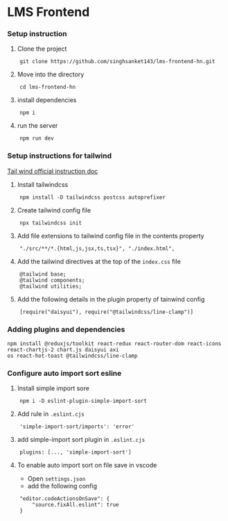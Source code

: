 # LMS Frontend

### Setup instruction

1. Clone the project

```
    git clone https://github.com/singhsanket143/lms-frontend-hn.git
```

2. Move into the directory

```
    cd lms-frontend-hn
```

3. install dependencies

```
    npm i
```

4. run the server

```
    npm run dev
```

### Setup instructions for tailwind

[Tail wind official instruction doc](https://tailwindcss.com/docs/installation)

1. Install tailwindcss

```
    npm install -D tailwindcss postcss autoprefixer
```

2. Create tailwind config file

```
    npx tailwindcss init
```

3. Add file extensions to tailwind config file in the contents property

```
    "./src/**/*.{html,js,jsx,ts,tsx}", "./index.html",

```

4. Add the tailwind directives at the top of the `index.css` file

```
    @tailwind base;
    @tailwind components;
    @tailwind utilities;
```

5. Add the following details in the plugin property of tainwind config

```
    [require("daisyui"), require("@tailwindcss/line-clamp")]
```

### Adding plugins and dependencies

```
npm install @reduxjs/toolkit react-redux react-router-dom react-icons react-chartjs-2 chart.js daisyui axi
os react-hot-toast @tailwindcss/line-clamp
```

### Configure auto import sort esline

1. Install simple import sore

```
    npm i -D eslint-plugin-simple-import-sort
```

2. Add rule in `.eslint.cjs`

```
    'simple-import-sort/imports': 'error'
```

3. add simple-import sort plugin in `.eslint.cjs`

```
    plugins: [..., 'simple-import-sort']
```

4. To enable auto import sort on file save in vscode

   - Open `settings.json`
   - add the following config

```
    "editor.codeActionsOnSave": {
        "source.fixAll.eslint": true
    }
```

